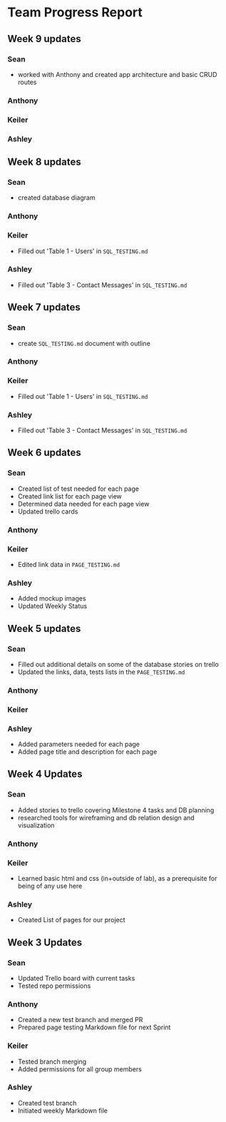 # Team Progress Report

## Week 9 updates

### Sean
- worked with Anthony and created app architecture and basic CRUD routes

### Anthony

### Keiler

### Ashley

## Week 8 updates

### Sean
- created database diagram

### Anthony

### Keiler
- Filled out 'Table 1 - Users' in `SQL_TESTING.md`

### Ashley
- Filled out 'Table 3 - Contact Messages' in `SQL_TESTING.md`

## Week 7 updates

### Sean
- create `SQL_TESTING.md` document with outline

### Anthony

### Keiler
- Filled out 'Table 1 - Users' in `SQL_TESTING.md`

### Ashley
- Filled out 'Table 3 - Contact Messages' in `SQL_TESTING.md`

## Week 6 updates
### Sean
- Created list of test needed for each page
- Created link list for each page view
- Determined data needed for each page view
- Updated trello cards

### Anthony

### Keiler
- Edited link data in `PAGE_TESTING.md`

### Ashley
- Added mockup images
- Updated Weekly Status

## Week 5 updates
### Sean
- Filled out additional details on some of the database stories on trello
- Updated the links, data, tests lists in the `PAGE_TESTING.md`

### Anthony

### Keiler

### Ashley
- Added parameters needed for each page
- Added page title and description for each page


## Week 4 Updates

### Sean
- Added stories to trello covering Milestone 4 tasks and DB planning
- researched tools for wireframing and db relation design and visualization

### Anthony


### Keiler
- Learned basic html and css (in+outside of lab), as a prerequisite for being of any use here

### Ashley
- Created List of pages for our project

## Week 3 Updates

### Sean
- Updated Trello board with current tasks
- Tested repo permissions

### Anthony
- Created a new test branch and merged PR
- Prepared page testing Markdown file for next Sprint

### Keiler
- Tested branch merging
- Added permissions for all group members

### Ashley
- Created test branch
- Initiated weekly Markdown file
